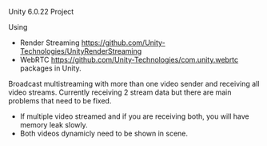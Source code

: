 Unity 6.0.22 Project

Using 
- Render Streaming https://github.com/Unity-Technologies/UnityRenderStreaming
- WebRTC https://github.com/Unity-Technologies/com.unity.webrtc
packages in Unity.

Broadcast multistreaming with more than one video sender and receiving all video streams.
Currently receiving 2 stream data but there are main problems that need to be fixed.
- If multiple video streamed and if you are receiving both, you will have memory leak slowly.
- Both videos dynamicly need to be shown in scene.

